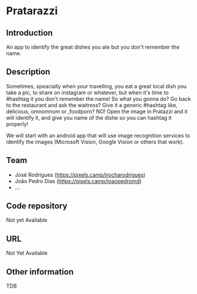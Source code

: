 # Pratarazzi

## Introduction

An app to identify the great dishes you ate but you don't remember the name.

## Description

Sometimes, speacially when your travelling, you eat a great local dish you take a pic, to share on instagram or whatever, but when it's time to #hashtag it you don't remember the name! So what you gonna do? Go back to the restaurant and ask the waitress? Give it a generic #hashtag like, delicious, omnomnom or ,foodporn? NO! Open the image in Pratazzi and it will identify it, and give you name of the dishe so you can hashtag it properly!

We will start with an android app that will use image recognition services to identify the images (Microsoft Vision, Google Vision or others that work).


## Team

 * José Rodrigues (https://pixels.camp/jrocharodrigues) 
 * João Pedro Dias (https://pixels.camp/joaopedromd)
 * ...

## Code repository

Not yet Available

## URL 

Not Yet Available

## Other information

TDB
